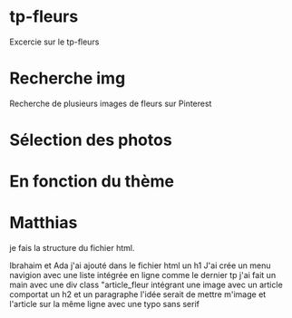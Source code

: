# tp-fleurs
Excercie sur le tp-fleurs
# Recherche img 
Recherche de plusieurs images de fleurs sur Pinterest 
# Sélection des photos
En fonction du thème
=======

# Matthias

je fais la structure du fichier html.


Ibrahaim et Ada 
j'ai ajouté dans le fichier html un h1
J'ai crée un menu navigion avec une liste intégrée en ligne comme le dernier tp
j'ai fait un main avec une div class "article_fleur intégrant une image avec un article comportat un h2 et un paragraphe
l'idée serait de mettre m'image et l'article sur la même ligne 
avec une typo sans serif

